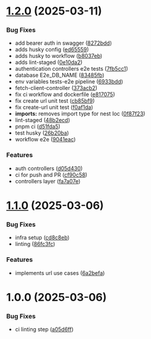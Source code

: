# [1.2.0](https://github.com/Bellorico323/teddy-open-finance/compare/v1.1.0...v1.2.0) (2025-03-11)


### Bug Fixes

* add bearer auth in swagger ([8272bdd](https://github.com/Bellorico323/teddy-open-finance/commit/8272bdd81a5636f7ce6b104dfa1fa925b5861f8e))
* adds husky config ([ed65559](https://github.com/Bellorico323/teddy-open-finance/commit/ed655592e911f28fff8b3e7183363e00f4ff8614))
* adds husky to workflow ([b8037eb](https://github.com/Bellorico323/teddy-open-finance/commit/b8037eb13b24372f33da68b63cf194c56e30e9f3))
* adds lint-staged ([0e10da2](https://github.com/Bellorico323/teddy-open-finance/commit/0e10da22edbabe5c2b4844949555ab36691b74d1))
* authentication controllers e2e tests ([7fb5cc1](https://github.com/Bellorico323/teddy-open-finance/commit/7fb5cc14352119956d6a1d8067ee3623e8d8945b))
* database E2e_DB_NAME ([83485fb](https://github.com/Bellorico323/teddy-open-finance/commit/83485fbcf993a787fcbcd49a896350ad96810c18))
* env variables tests-e2e pipeline ([6933bdd](https://github.com/Bellorico323/teddy-open-finance/commit/6933bdd2f4b2926d51e541318bd68c9538ed8c59))
* fetch-client-controller ([373acb2](https://github.com/Bellorico323/teddy-open-finance/commit/373acb2c052b7333d29ee9c2a071f8426b64b9a5))
* fix ci workflow and dockerfile ([e817075](https://github.com/Bellorico323/teddy-open-finance/commit/e817075b61744a9453703c1d326607057fdd4d5a))
* fix create url unit test ([cb85bf9](https://github.com/Bellorico323/teddy-open-finance/commit/cb85bf95ba8ca6bd095847e67210a892bfe26c21))
* fix create-url unit test ([f0af1da](https://github.com/Bellorico323/teddy-open-finance/commit/f0af1da18b464b010bbc9563dc33109d09ba072e))
* **imports:** removes import type for nest Ioc ([0f87f23](https://github.com/Bellorico323/teddy-open-finance/commit/0f87f230604ea9483bd1a46df1a80d65967c5c05))
* lint-staged ([48b2ecd](https://github.com/Bellorico323/teddy-open-finance/commit/48b2ecdbc163200ef4475dd394fd36dd1510564a))
* pnpm ci ([d51fda5](https://github.com/Bellorico323/teddy-open-finance/commit/d51fda5919747fcbaae7170c706e0adb96556365))
* test husky ([26b20ba](https://github.com/Bellorico323/teddy-open-finance/commit/26b20ba0c277610b5fda96b95819e3d00bf36c4d))
* workflow e2e ([9041eac](https://github.com/Bellorico323/teddy-open-finance/commit/9041eacea82f21951ab6c30c69884fcd9d4e05bf))


### Features

* auth controllers ([d05d430](https://github.com/Bellorico323/teddy-open-finance/commit/d05d430e8ed8adf69ba44b89668d3503c41d88ba))
* ci for push and PR ([cf90c58](https://github.com/Bellorico323/teddy-open-finance/commit/cf90c589caa6587b540575dbaf46b4ab374884ed))
* controllers layer ([fa7a07e](https://github.com/Bellorico323/teddy-open-finance/commit/fa7a07e1cb7eea6bb773bbfe791c20805ed12946))

# [1.1.0](https://github.com/Bellorico323/teddy-open-finance/compare/v1.0.0...v1.1.0) (2025-03-06)


### Bug Fixes

* infra setup ([cd8c8eb](https://github.com/Bellorico323/teddy-open-finance/commit/cd8c8eb64bfd8aaed6854b0471a81e59d252308e))
* linting ([86fc3fc](https://github.com/Bellorico323/teddy-open-finance/commit/86fc3fca1de99565285811014544c7252b89e09d))


### Features

* implements url use cases ([6a2befa](https://github.com/Bellorico323/teddy-open-finance/commit/6a2befad7826bbd024b278ffce230a2e0c6ac30e))

# 1.0.0 (2025-03-06)


### Bug Fixes

* ci linting step ([a05d6ff](https://github.com/Bellorico323/teddy-open-finance/commit/a05d6ff4f200f63d5905cc9e093a74efda226cee))
